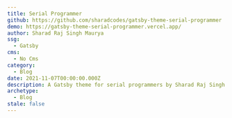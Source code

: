 ```yaml
---
title: Serial Programmer
github: https://github.com/sharadcodes/gatsby-theme-serial-programmer
demo: https://gatsby-theme-serial-programmer.vercel.app/
author: Sharad Raj Singh Maurya
ssg:
  - Gatsby
cms:
  - No Cms
category:
  - Blog
date: 2021-11-07T00:00:00.000Z
description: A Gatsby theme for serial programmers by Sharad Raj Singh Maurya
archetype:
  - Blog
stale: false
---
```

